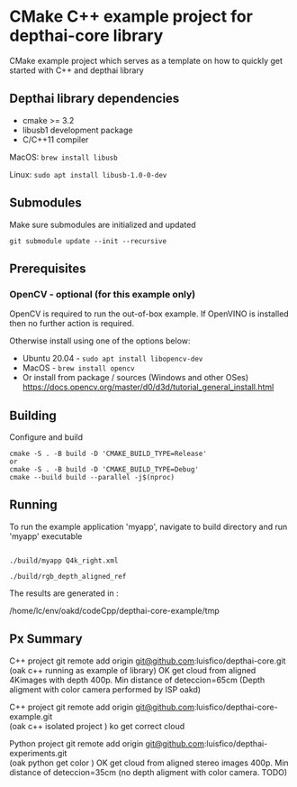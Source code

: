 # CMake C++ example project for depthai-core library

CMake example project which serves as a template on how to quickly get started with C++ and depthai library

## Depthai library dependencies
- cmake >= 3.2
- libusb1 development package
- C/C++11 compiler
 
MacOS: `brew install libusb`

Linux: `sudo apt install libusb-1.0-0-dev`

## Submodules
Make sure submodules are initialized and updated 
```
git submodule update --init --recursive
```

## Prerequisites 

### OpenCV - optional (for this example only) 

OpenCV is required to run the out-of-box example.
If OpenVINO is installed then no further action is required.

Otherwise install using one of the options below:

- Ubuntu 20.04 - `sudo apt install libopencv-dev`
 - MacOS - `brew install opencv`
 - Or install from package / sources (Windows and other OSes)
https://docs.opencv.org/master/d0/d3d/tutorial_general_install.html


## Building

Configure and build
```
cmake -S . -B build -D 'CMAKE_BUILD_TYPE=Release'
or
cmake -S . -B build -D 'CMAKE_BUILD_TYPE=Debug' 
cmake --build build --parallel -j$(nproc)
```

## Running

To run the example application 'myapp', navigate to build directory and run 'myapp' executable
```

./build/myapp Q4k_right.xml 

./build/rgb_depth_aligned_ref 

```

The results are generated in :

/home/lc/env/oakd/codeCpp/depthai-core-example/tmp




## Px Summary

C++ project
git remote add origin git@github.com:luisfico/depthai-core.git	     
(oak c++ running as example of library) OK get cloud from aligned 4Kimages with depth 400p. Min distance of deteccion=65cm   (Depth aligment with color camera performed by ISP oakd)

C++ project
git remote add origin git@github.com:luisfico/depthai-core-example.git  
(oak c++ isolated project ) ko get correct cloud  

Python project
git remote add origin git@github.com:luisfico/depthai-experiments.git   
(oak python get color ) OK get cloud from aligned stereo images 400p. Min distance of deteccion=35cm (no depth aligment with color camera. TODO)

